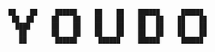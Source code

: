     ██    ██     ██████     ██    ██    ██████      ██████  
     ██  ██     ██    ██    ██    ██    ██   ██    ██    ██ 
      ████      ██    ██    ██    ██    ██   ██    ██    ██ 
       ██       ██    ██    ██    ██    ██   ██    ██    ██ 
       ██        ██████      ██████     ██████      ██████  
                                                            

